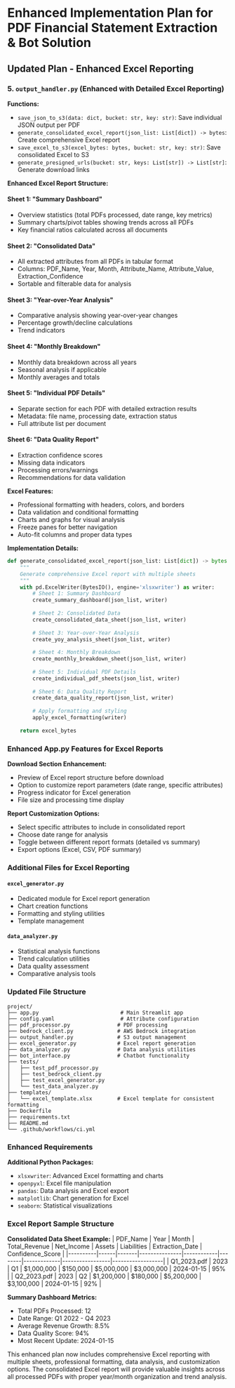 # Enhanced Implementation Plan for PDF Financial Statement Extraction & Bot Solution

## Updated Plan - Enhanced Excel Reporting

### 5. `output_handler.py` (Enhanced with Detailed Excel Reporting)

**Functions:**
- `save_json_to_s3(data: dict, bucket: str, key: str)`: Save individual JSON output per PDF
- `generate_consolidated_excel_report(json_list: List[dict]) -> bytes`: Create comprehensive Excel report
- `save_excel_to_s3(excel_bytes: bytes, bucket: str, key: str)`: Save consolidated Excel to S3
- `generate_presigned_urls(bucket: str, keys: List[str]) -> List[str]`: Generate download links

**Enhanced Excel Report Structure:**

#### Sheet 1: "Summary Dashboard"
- Overview statistics (total PDFs processed, date range, key metrics)
- Summary charts/pivot tables showing trends across all PDFs
- Key financial ratios calculated across all documents

#### Sheet 2: "Consolidated Data"
- All extracted attributes from all PDFs in tabular format
- Columns: PDF_Name, Year, Month, Attribute_Name, Attribute_Value, Extraction_Confidence
- Sortable and filterable data for analysis

#### Sheet 3: "Year-over-Year Analysis"
- Comparative analysis showing year-over-year changes
- Percentage growth/decline calculations
- Trend indicators

#### Sheet 4: "Monthly Breakdown"
- Monthly data breakdown across all years
- Seasonal analysis if applicable
- Monthly averages and totals

#### Sheet 5: "Individual PDF Details"
- Separate section for each PDF with detailed extraction results
- Metadata: file name, processing date, extraction status
- Full attribute list per document

#### Sheet 6: "Data Quality Report"
- Extraction confidence scores
- Missing data indicators
- Processing errors/warnings
- Recommendations for data validation

**Excel Features:**
- Professional formatting with headers, colors, and borders
- Data validation and conditional formatting
- Charts and graphs for visual analysis
- Freeze panes for better navigation
- Auto-fit columns and proper data types

**Implementation Details:**
```python
def generate_consolidated_excel_report(json_list: List[dict]) -> bytes:
    """
    Generate comprehensive Excel report with multiple sheets
    """
    with pd.ExcelWriter(BytesIO(), engine='xlsxwriter') as writer:
        # Sheet 1: Summary Dashboard
        create_summary_dashboard(json_list, writer)
        
        # Sheet 2: Consolidated Data
        create_consolidated_data_sheet(json_list, writer)
        
        # Sheet 3: Year-over-Year Analysis
        create_yoy_analysis_sheet(json_list, writer)
        
        # Sheet 4: Monthly Breakdown
        create_monthly_breakdown_sheet(json_list, writer)
        
        # Sheet 5: Individual PDF Details
        create_individual_pdf_sheets(json_list, writer)
        
        # Sheet 6: Data Quality Report
        create_data_quality_report(json_list, writer)
        
        # Apply formatting and styling
        apply_excel_formatting(writer)
    
    return excel_bytes
```

### Enhanced App.py Features for Excel Reports

**Download Section Enhancement:**
- Preview of Excel report structure before download
- Option to customize report parameters (date range, specific attributes)
- Progress indicator for Excel generation
- File size and processing time display

**Report Customization Options:**
- Select specific attributes to include in consolidated report
- Choose date range for analysis
- Toggle between different report formats (detailed vs summary)
- Export options (Excel, CSV, PDF summary)

### Additional Files for Excel Reporting

#### `excel_generator.py`
- Dedicated module for Excel report generation
- Chart creation functions
- Formatting and styling utilities
- Template management

#### `data_analyzer.py`
- Statistical analysis functions
- Trend calculation utilities
- Data quality assessment
- Comparative analysis tools

### Updated File Structure

```
project/
├── app.py                          # Main Streamlit app
├── config.yaml                     # Attribute configuration
├── pdf_processor.py               # PDF processing
├── bedrock_client.py              # AWS Bedrock integration
├── output_handler.py              # S3 output management
├── excel_generator.py             # Excel report generation
├── data_analyzer.py               # Data analysis utilities
├── bot_interface.py               # Chatbot functionality
├── tests/
│   ├── test_pdf_processor.py
│   ├── test_bedrock_client.py
│   ├── test_excel_generator.py
│   └── test_data_analyzer.py
├── templates/
│   └── excel_template.xlsx        # Excel template for consistent formatting
├── Dockerfile
├── requirements.txt
├── README.md
└── .github/workflows/ci.yml
```

### Enhanced Requirements

**Additional Python Packages:**
- `xlsxwriter`: Advanced Excel formatting and charts
- `openpyxl`: Excel file manipulation
- `pandas`: Data analysis and Excel export
- `matplotlib`: Chart generation for Excel
- `seaborn`: Statistical visualizations

### Excel Report Sample Structure

**Consolidated Data Sheet Example:**
| PDF_Name | Year | Month | Total_Revenue | Net_Income | Assets | Liabilities | Extraction_Date | Confidence_Score |
|----------|------|-------|---------------|------------|--------|-------------|-----------------|------------------|
| Q1_2023.pdf | 2023 | Q1 | $1,000,000 | $150,000 | $5,000,000 | $3,000,000 | 2024-01-15 | 95% |
| Q2_2023.pdf | 2023 | Q2 | $1,200,000 | $180,000 | $5,200,000 | $3,100,000 | 2024-01-15 | 92% |

**Summary Dashboard Metrics:**
- Total PDFs Processed: 12
- Date Range: Q1 2022 - Q4 2023
- Average Revenue Growth: 8.5%
- Data Quality Score: 94%
- Most Recent Update: 2024-01-15

This enhanced plan now includes comprehensive Excel reporting with multiple sheets, professional formatting, data analysis, and customization options. The consolidated Excel report will provide valuable insights across all processed PDFs with proper year/month organization and trend analysis.
